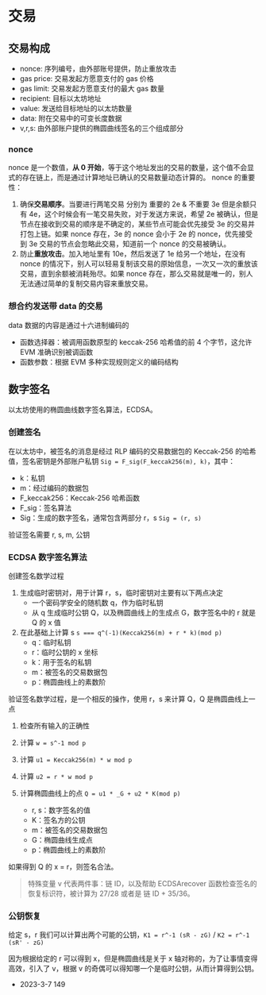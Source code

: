 # 交易

## 交易构成

- nonce: 序列编号，由外部账号提供，防止重放攻击
- gas price: 交易发起方愿意支付的 gas 价格
- gas limit: 交易发起方愿意支付的最大 gas 数量
- recipient: 目标以太坊地址
- value: 发送给目标地址的以太坊数量
- data: 附在交易中的可变长度数据
- v,r,s: 由外部账户提供的椭圆曲线签名的三个组成部分

### nonce

nonce 是一个数值，**从 0 开始**，等于这个地址发出的交易的数量，这个值不会显式的存在链上，而是通过计算地址已确认的交易数量动态计算的。
nonce 的重要性：

1. 确保**交易顺序**。当要进行两笔交易 分别为 重要的 2e & 不重要 3e 但是余额只有 4e，这个时候会有一笔交易失败，对于发送方来说，希望 2e 被确认，但是节点在接收到交易的顺序是不确定的，某些节点可能会优先接受 3e 的交易并打包上链。如果 nonce 存在，3e 的 nonce 会小于 2e 的 nonce，优先接受到 3e 交易的节点会忽略此交易，知道前一个 nonce 的交易被确认。
2. 防止**重放攻击**。加入地址里有 10e，然后发送了 1e 给另一个地址，在没有 nonce 的情况下，别人可以轻易复制该交易的原始信息，一次又一次的重放该交易，直到余额被消耗殆尽。如果 nonce 存在，那么交易就是唯一的，别人无法通过简单的复制交易内容来重放交易。

### 想合约发送带 data 的交易

data 数据的内容是通过十六进制编码的

- 函数选择器：被调用函数原型的 keccak-256 哈希值的前 4 个字节，这允许 EVM 准确识别被调函数
- 函数参数：根据 EVM 多种实现规则定义的编码结构

## 数字签名

以太坊使用的椭圆曲线数字签名算法，ECDSA。

### 创建签名

在以太坊中，被签名的消息是经过 RLP 编码的交易数据包的 Keccak-256 的哈希值，签名密钥是外部账户私钥 `Sig = F_sig(F_keccak256(m), k)`，其中：

- k：私钥
- m：经过编码的数据包
- F_keccak256：Keccak-256 哈希函数
- F_sig：签名算法
- Sig：生成的数字签名，通常包含两部分 r，s `Sig = (r, s)`

验证签名需要 r, s, m, 公钥

### ECDSA 数字签名算法

创建签名数学过程

1. 生成临时密钥对，用于计算 r，s，临时密钥对主要有以下两点决定
   - 一个密码学安全的随机数 q，作为临时私钥
   - 从 q 生成临时公钥 Q，以及椭圆曲线上的生成点 G，数字签名中的 r 就是 Q 的 x 值
2. 在此基础上计算 s `s === q^(-1)(Keccak256(m) + r * k)(mod p)`
   - q：临时私钥
   - r：临时公钥的 x 坐标
   - k：用于签名的私钥
   - m：被签名的交易数据包
   - p：椭圆曲线上的素数阶

验证签名数学过程，是一个相反的操作，使用 r，s 来计算 Q，Q 是椭圆曲线上一点

1. 检查所有输入的正确性
2. 计算 `w = s^-1 mod p`
3. 计算 `u1 = Keccak256(m) * w mod p`
4. 计算 `u2 = r * w mod p`
5. 计算椭圆曲线上的点 `Q = u1 * _G + u2 * K(mod p)`

   - r, s：数字签名的值
   - K：签名方的公钥
   - m：被签名的交易数据包
   - G：椭圆曲线生成点
   - p：椭圆曲线上的素数阶

如果得到 Q 的 x = r，则签名合法。

> 特殊变量 v 代表两件事：链 ID，以及帮助 ECDSArecover 函数检查签名的恢复标识符，被计算为 27/28 或者是 链 ID + 35/36。

### 公钥恢复

给定 s，r 我们可以计算出两个可能的公钥，`K1 = r^-1 (sR - zG)` / `K2 = r^-1 (sR' - zG)`

因为根据给定的 r 可以得到 x，但是椭圆曲线是关于 x 轴对称的，为了让事情变得高效，引入了 v，根据 v 的奇偶可以得知哪一个是临时公钥，从而计算得到公钥。

- 2023-3-7 149
